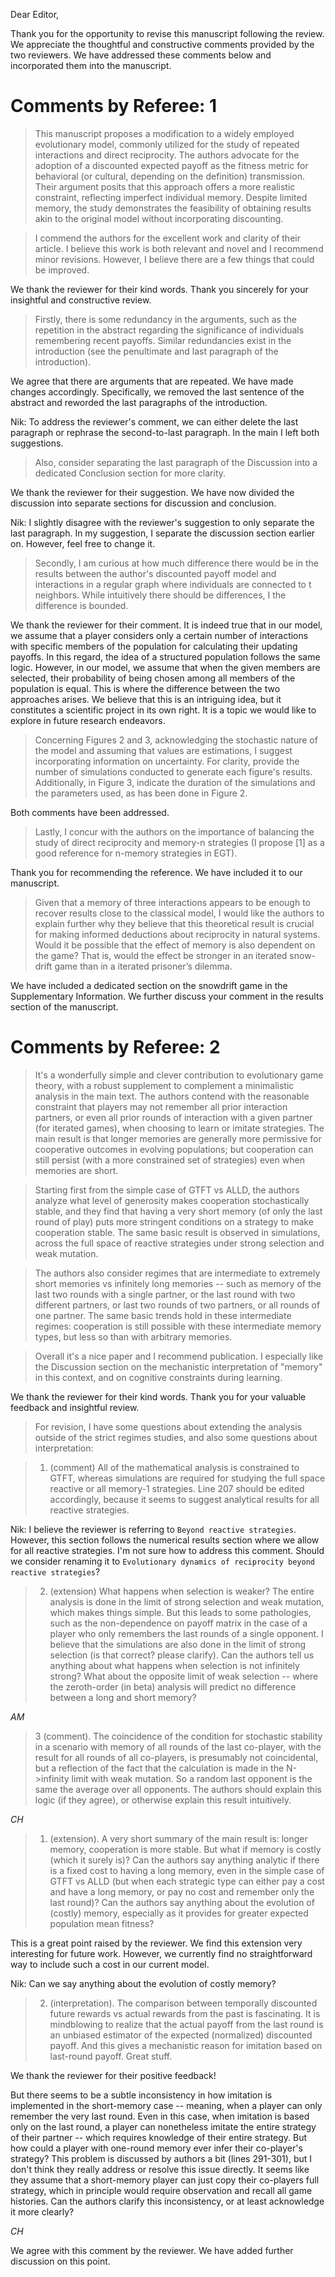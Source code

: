 Dear Editor,

Thank you for the opportunity to revise this manuscript following the review. We
appreciate the thoughtful and constructive comments provided by the two
reviewers. We have addressed these comments below and incorporated them into the
manuscript.

# Comments by Referee: 1

> This manuscript proposes a modification to a widely employed evolutionary model, commonly utilized for the study of repeated interactions and direct reciprocity. The authors advocate for the adoption of a discounted expected payoff as the fitness metric for behavioral (or cultural, depending on the definition) transmission. Their argument posits that this approach offers a more realistic constraint, reflecting imperfect individual memory. Despite limited memory, the study demonstrates the feasibility of obtaining results akin to the original model without incorporating discounting.

> I commend the authors for the excellent work and clarity of their article. I believe this work is both relevant and novel and I recommend minor revisions. However, I believe there are a few things that could be improved. 

We thank the reviewer for their kind words. Thank you sincerely for your insightful and constructive review.

> Firstly, there is some redundancy in the arguments, such as the repetition in the abstract regarding the significance of individuals remembering recent payoffs. Similar redundancies exist in the introduction (see the penultimate and last paragraph of the introduction). 

We agree that there are arguments that are repeated. We have made changes
accordingly. Specifically, we removed the last sentence of the abstract and
reworded the last paragraphs of the introduction.

Nik: To address the reviewer's comment, we can either delete the last paragraph or
rephrase the second-to-last paragraph. In the main I left both suggestions.


> Also, consider separating the last paragraph of the Discussion into a dedicated Conclusion section for more clarity.

We thank the reviewer for their suggestion. We have now divided the discussion into separate sections for discussion and conclusion.

Nik: I slightly disagree with the reviewer's suggestion to only separate the last
paragraph. In my suggestion, I separate the discussion section earlier on.
However, feel free to change it.

> Secondly, I am curious at how much difference there would be in the results between the author's discounted payoff model and interactions in a regular graph where individuals are connected to t neighbors. While intuitively there should be differences, I the difference is bounded.

We thank the reviewer for their comment. It is indeed true that in our model, we assume that a player considers only a certain number of interactions with specific members of the population for calculating their updating payoffs. In this regard, the idea of a structured population follows the same logic. However, in our model, we assume that when the given members are selected, their probability of being chosen among all members of the population is equal. This is where the difference between the two approaches arises. We believe that this is an intriguing idea, but it constitutes a scientific project in its own right. It is a topic we would like to explore in future research endeavors.


> Concerning Figures 2 and 3, acknowledging the stochastic nature of the model and assuming that values are estimations, I suggest incorporating information on uncertainty. For clarity, provide the number of simulations conducted to generate each figure's results. Additionally, in Figure 3, indicate the duration of the simulations and the parameters used, as has been done in Figure 2.

Both comments have been addressed.

> Lastly, I concur with the authors on the importance of balancing the study of direct reciprocity and memory-n strategies (I propose [1] as a good reference for n-memory strategies in EGT).

Thank you for recommending the reference. We have included it to our manuscript.

>  Given that a memory of three interactions appears to be enough to recover results close to the classical model, I would like the authors to explain further why they believe that this theoretical result is crucial for making informed deductions about reciprocity in natural systems. Would it be possible that the effect of memory is also dependent on the game? That is, would the effect be stronger in an iterated snow-drift game than in a iterated prisoner’s dilemma.

We have included a dedicated section on the snowdrift game in the Supplementary Information. We further discuss your comment in the results section of the manuscript.


# Comments by Referee: 2

> It's a wonderfully simple and clever contribution to evolutionary game theory, with a robust supplement to complement a minimalistic analysis in the main text. The authors contend with the reasonable constraint that players may not remember all prior interaction partners, or even all prior rounds of interaction with a given partner (for iterated games), when choosing to learn or imitate strategies. The main result is that longer memories are generally more permissive for cooperative outcomes in evolving populations; but cooperation can still persist (with a more constrained set of strategies) even when memories are short.

> Starting first from the simple case of GTFT vs ALLD, the authors analyze what level of generosity makes cooperation stochastically stable, and they find that having a very short memory (of only the last round of play) puts more stringent conditions on a strategy to make cooperation stable. The same basic result is observed in simulations, across the full space of reactive strategies under strong selection and weak mutation.

> The authors also consider regimes that are intermediate to extremely short memories vs infinitely long memories -- such as memory of the last two rounds with a single partner, or the last round with two different partners, or last two rounds of two partners, or all rounds of one partner. The same basic trends hold in these intermediate regimes: cooperation is still possible with these intermediate memory types, but less so than with arbitrary memories.

> Overall it's a nice paper and I recommend publication. I especially like the Discussion section on the mechanistic interpretation of "memory" in this context, and on cognitive constraints during learning.

We thank the reviewer for their kind words. Thank you for your valuable feedback and insightful review.

>  For revision, I have some questions about extending the analysis outside of the strict regimes studies, and also some questions about interpretation:

> 1. (comment) All of the mathematical analysis is constrained to GTFT, whereas simulations are required for studying the full space reactive or all memory-1 strategies. Line 207 should be edited accordingly, because it seems to suggest analytical results for all reactive strategies.

Nik: I believe the reviewer is referring to `Beyond reactive strategies`. However,
this section follows the numerical results section where we allow for all
reactive strategies. I'm not sure how to address this comment. Should we
consider renaming it to `Evolutionary dynamics of reciprocity beyond reactive strategies`?

> 2. (extension) What happens when selection is weaker? The entire analysis is done in the limit of strong selection and weak mutation, which makes things simple. But this leads to some pathologies, such as the non-dependence on payoff matrix in the case of a player who only remembers the last rounds of a single opponent. I believe that the simulations are also done in the limit of strong selection (is that correct? please clarify).  Can the authors tell us anything about what happens when selection is not infinitely strong?  What about the opposite limit of weak selection -- where the zeroth-order (in beta) analysis will predict no difference between a long and short memory?

_AM_

> 3 (comment). The coincidence of the condition for stochastic stability in a scenario with memory of all rounds of the last co-player, with the result for all rounds of all co-players, is presumably not coincidental, but a reflection of the fact that the calculation is made in the N->infinity limit with weak mutation. So a random last opponent is the same the average over all opponents.  The authors should explain this logic (if they agree), or otherwise explain this result intuitively.

_CH_

> 1. (extension). A very short summary of the main result is: longer memory,  cooperation is more stable.  But what if memory is costly (which it surely is)? Can the authors say anything analytic if there is a fixed cost to having a long memory, even in the simple case of GTFT vs ALLD (but when each strategic type can either pay a cost and have a long memory, or pay no cost and remember only the last round)? Can the authors say anything about the evolution of (costly) memory, especially as it provides for greater expected population mean fitness?

This is a great point raised by the reviewer. We find this extension very
interesting for future work. However, we currently find no straightforward way
to include such a cost in our current model.

Nik: Can we say anything about the evolution of costly memory?

> 2. (interpretation). The comparison between temporally discounted future rewards vs actual rewards from the past is fascinating. It is mindblowing to realize that the actual payoff from the last round is an unbiased estimator of the expected (normalized) discounted payoff. And this gives a mechanistic reason for imitation based on last-round payoff. Great stuff.

We thank the reviewer for their positive feedback!

But there seems to be a subtle inconsistency in how imitation is implemented in the short-memory case -- meaning, when a player can only remember the very last round. Even in this case, when imitation is based only on the last round, a player can nonetheless imitate the entire strategy of their partner -- which requires knowledge of their entire strategy. But how could a player with one-round memory ever infer their co-player's strategy?  This problem is discussed by authors a bit (lines 291-301), but I don't think they really address or resolve this issue directly. It seems like they assume that a short-memory player can just copy their co-players full strategy, which in principle would require observation and recall all game histories. Can the authors clarify this inconsistency, or at least acknowledge it more clearly?

_CH_

We agree with this comment by the reviewer. We have added further discussion on
this point.